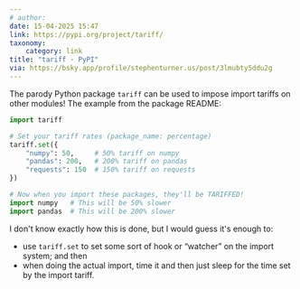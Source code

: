 ```yaml
---
# author:
date: 15-04-2025 15:47
link: https://pypi.org/project/tariff/
taxonomy:
    category: link
title: "tariff · PyPI"
via: https://bsky.app/profile/stephenturner.us/post/3lmubty5ddu2g
---
```


The parody Python package `tariff` can be used to impose import tariffs on other modules!
The example from the package README:

```py
import tariff

# Set your tariff rates (package_name: percentage)
tariff.set({
    "numpy": 50,     # 50% tariff on numpy
    "pandas": 200,   # 200% tariff on pandas
    "requests": 150  # 150% tariff on requests
})

# Now when you import these packages, they'll be TARIFFED!
import numpy   # This will be 50% slower
import pandas  # This will be 200% slower
```

I don't know exactly how this is done, but I would guess it's enough to:

 - use `tariff.set` to set some sort of hook or “watcher” on the import system; and then
 - when doing the actual import, time it and then just sleep for the time set by the import tariff.
